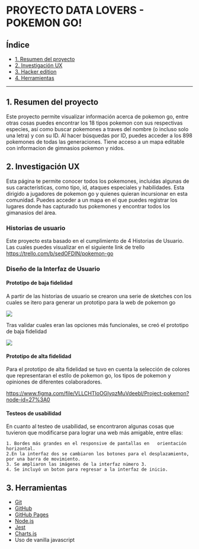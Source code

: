# PROYECTO DATA LOVERS - POKEMON GO!


## Índice

* [1. Resumen del proyecto](#1-resumen-del-proyecto)
* [2. Investigación UX](#2-Investigación-UX)
* [3. Hacker edition ](#3-Hacker-edition)
* [4. Herramientas ](#4-Herramientas)

***



## 1. Resumen del proyecto

Este proyecto permite visualizar información acerca de pokemon go, entre otras cosas puedes encontrar los 18 tipos pokemon con sus respectivas especies, así como buscar pokemones a traves del nombre (o incluso solo una letra) y con su ID. Al hacer búsquedas por ID, puedes acceder a los 898 pokemones de todas las generaciones. Tiene acceso a un mapa editable con informacion de gimnasios pokemon y nidos.



## 2. Investigación UX

Esta página te permite conocer todos los pokemones, incluidas algunas de sus características, como tipo, id, ataques especiales y habilidades. Esta dirigido a jugadores de pokemon go y quienes quieran incursionar en esta comunidad. Puedes acceder a un mapa en el que puedes registrar los lugares donde has capturado tus pokemones y encontrar todos los gimanasios del área.

### Historias de usuario

Este proyecto esta basado en el cumplimiento de 4 Historias de Usuario. Las cuales puedes visualizar en el siguiente link de trello https://trello.com/b/sedOFDIN/pokemon-go

### Diseño de la Interfaz de Usuario

#### Prototipo de baja fidelidad
A partir de las historias de usuario se crearon una serie de sketches con los cuales se itero para generar un prototipo para la web de pokemon go

<img src="https://www.figma.com/file/VLLCHTIoOGIyqzMuVdeebl/Project-pokemon?node-id=236%3A1">


Tras validar cuales eran las opciones más funcionales, se creó el prototipo de baja fidelidad

<img src="https://www.figma.com/file/VLLCHTIoOGIyqzMuVdeebl/Project-pokemon?node-id=236%3A1">



#### Prototipo de alta fidelidad

Para el prototipo de alta fidelidad se tuvo en cuenta la selección de colores que representaran el estilo de pokemon go, los tipos de pokemon y opiniones de diferentes colaboradores.

https://www.figma.com/file/VLLCHTIoOGIyqzMuVdeebl/Project-pokemon?node-id=27%3A0

#### Testeos de usabilidad

En cuanto al testeo de usabilidad, se encontraron algunas cosas que tuvieron que modificarse para lograr una web más amigable, entre ellas:

    1. Bordes más grandes en el responsive de pantallas en   orientación horizontal.
    2.En la interfaz dos se cambiaron los botones para el desplazamiento, por una barra de movimiento.
    3. Se ampliaron las imágenes de la interfaz número 3.
    4. Se incluyó un boton para regresar a la interfaz de inicio.

## 3. Herramientas

* [Git](https://git-scm.com/)
* [GitHub](https://github.com/)
* [GitHub Pages](https://pages.github.com/)
* [Node.js](https://nodejs.org/)
* [Jest](https://jestjs.io/)
* [Charts.js](https://www.chartjs.org)
* Uso de vanilla javascript
